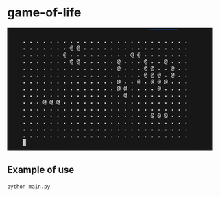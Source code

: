 # game-of-life

![Alt text](/./gol-gif-github.gif?raw=true "GIF showing the rendering")


## Example of use

```python
python main.py
```
